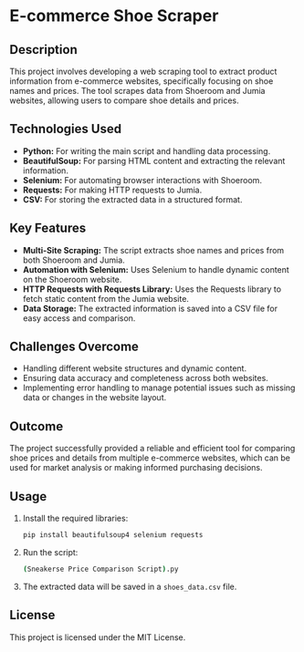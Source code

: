 # E-commerce Shoe Scraper

## Description
This project involves developing a web scraping tool to extract product information from e-commerce websites, specifically focusing on shoe names and prices. The tool scrapes data from Shoeroom and Jumia websites, allowing users to compare shoe details and prices.

## Technologies Used
- **Python:** For writing the main script and handling data processing.
- **BeautifulSoup:** For parsing HTML content and extracting the relevant information.
- **Selenium:** For automating browser interactions with Shoeroom.
- **Requests:** For making HTTP requests to Jumia.
- **CSV:** For storing the extracted data in a structured format.

## Key Features
- **Multi-Site Scraping:** The script extracts shoe names and prices from both Shoeroom and Jumia.
- **Automation with Selenium:** Uses Selenium to handle dynamic content on the Shoeroom website.
- **HTTP Requests with Requests Library:** Uses the Requests library to fetch static content from the Jumia website.
- **Data Storage:** The extracted information is saved into a CSV file for easy access and comparison.

## Challenges Overcome
- Handling different website structures and dynamic content.
- Ensuring data accuracy and completeness across both websites.
- Implementing error handling to manage potential issues such as missing data or changes in the website layout.

## Outcome
The project successfully provided a reliable and efficient tool for comparing shoe prices and details from multiple e-commerce websites, which can be used for market analysis or making informed purchasing decisions.

## Usage
1. Install the required libraries:
    ```bash
    pip install beautifulsoup4 selenium requests
    ```
2. Run the script:
    ```bash
    (Sneakerse Price Comparison Script).py
    ```
3. The extracted data will be saved in a `shoes_data.csv` file.

## License
This project is licensed under the MIT License.
